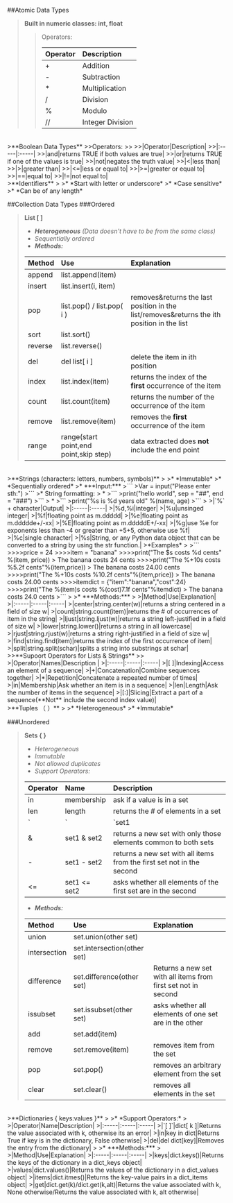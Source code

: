 ##Atomic Data Types
>**Built in numeric classes: int, float**
>
>>Operators:
>>
>>|Operator|Description|
>>|:-----|:-----|
>>|+|Addition|
>>|-|Subtraction|
>>|*|Multiplication|
>>|/|Division|
>>|%|Modulo|
>>|//|Integer Division|

<br/>
>**Boolean Data Types**
>>Operators:
>>
>>|Operator|Description|
>>|:-----|:-----|
>>|and|returns TRUE if both values are true|
>>|or|returns TRUE if one of the values is true|
>>|not|negates the truth value|
>>|<|less than|
>>|>|greater than|
>>|<=|less or equal to|
>>|>=|greater or equal to|
>>|==|equal to|
>>|!=|not equal to|

<br/>
>**Identifiers**
>
>* *Start with letter or underscore*
>* *Case sensitive*
>* *Can be of any length* 

##Collection Data Types
###Ordered
>**List [ ]**
>
>* ***Heterogeneous*** *(Data doesn't have to be from the same class)*
>* *Sequentially ordered* 
>* ***Methods:***
>
>|Method|Use|Explanation|
>|:-----|:-----|:-----|
>|append|list.append(item)|
>|insert|list.insert(i, item)|
>|pop|list.pop() / list.pop( i )|removes&returns the last position in the list/removes&returns the ith position in the list|
>|sort|list.sort()|
>|reverse|list.reverse()|
>|del|del list[ i ]|delete the item in ith position|
>|index|list.index(item)|returns the index of the **first** occurrence of the item|
>|count|list.count(item)|returns the number of the occurrence of the item|
>|remove|list.remove(item)|removes the **first** occurrence of the item|
>|range|range(start point,end point,skip step)|data extracted does **not** include the end point|

<br/>
>**Strings (characters: letters, numbers, symbols)**
>
>* *Immutable*
>* *Sequentially ordered*
>* ***Input:*** 
>```
>Var = input("Please enter sth:")
>```
>* String formatting:
>	* 
>```
>print("hello world", sep = "##", end = "###")
>```
>	* 
>```
>print("%s is %d years old" %(name, age)
>```
>	
>|`%` + character|Output|
>|:-----|:-----|
>|%d,%i|integer|
>|%u|unsinged integer|
>|%f|floating point as m.ddddd|
>|%e|floating point as m.ddddde+/-xx|
>|%E|floating point as m.dddddE+/-xx|
>|%g|use %e for exponents less than -4 or greater than +5+5, otherwise use %f|
>|%c|single character|
>|%s|String, or any Python data object that can be converted to a string by using the str function.|
>*Examples*
>
>```
>>>>price = 24
>>>>item = "banana"
>>>>print("The $s costs %d cents" %(item, price))
>	The banana costs 24 cents
>>>>print("The %+10s costs %5.2f cents"%(item,price))
>	The     banana costs 24.00 cents
>>>>print("The %+10s costs %10.2f cents"%(item,price))
>	The     banana costs      24.00 cents
>>>>itemdict = {"item":"banana","cost":24}
>>>>print("The %(item)s costs %(cost)7.1f cents"%itemdict)
>	The banana costs    24.0 cents
>```
>  
>* ***Methods:*** 
>
>|Method|Use|Explanation|
>|:-----|:-----|:-----|
>|center|string.center(w)|returns a string centered in a field of size w|
>|count|string.count(item)|returns the # of occurrences of item in the string|
>|ljust|string.ljust(w)|returns a string left-justified in a field of size w|
>|lower|string.lower()|returns a string in all lowercase|
>|rjust|string.rjust(w)|returns a string right-justified in a field of size w|
>|find|string.find(item)|returns the index of the first occurrence of item|
>|split|string.split(schar)|splits a string into substrings at schar|

<br/>
>>**Supoort Operators for Lists & Strings**
>>
>|Operator|Names|Description |
>|:-----|:-----|:-----|
>|[ ]|Indexing|Access an element of a sequence|
>|+|Concatenation|Combine sequences together|
>|*|Repetition|Concatenate a repeated number of times|
>|in|Membership|Ask whether an item is in a sequence|
>|len|Length|Ask the number of items in the sequence|
>|[:]|Slicing|Extract a part of a sequence(**Not** include the second index value)|

<br/>
>**Tuples （ ）**
>
>* *Heterogeneous*
>* *Immutable*

###Unordered
>**Sets { }**
>
>* *Heterogeneous*
>* *Immutable*
>* *Not allowed duplicates*
>* *Support Operators:*
>
>|Operator|Name|Description|
>|:-----|:-----|:-----|
>|in|membership|ask if a value is in a set|
>|len|length|returns the # of elements in a set|
>|`|`|`set1 | set2`|returns a new set with all elements from both sets|
>|&|set1 & set2|returns a new set with only those elements common to both sets|
>|-|set1 - set2|returns a new set with all items from the first set not in the second|
>|<=|set1 <= set2|asks whether all elements of the first set are in the second|
>
>* ***Methods:*** 
>
>|Method|Use|Explanation|
>|:-----|:-----|:-----|
>|union|set.union(other set)|
>|intersection|set.intersection(other set)|
>|difference|set.difference(other set)|Returns a new set with all items from first set not in second|
>|issubset|set.issubset(other set)|asks whether all elements of one set are in the other|
>|add|set.add(item)| |
>|remove|set.remove(item)|removes item from the set|
>|pop|set.pop()|removes an arbitrary element from the set|
>|clear|set.clear()|removes all elements in the set|

<br/>
>**Dictionaries { keys:values }**
>
>* *Support Operators:*
>
>|Operator|Name|Description|
>|:-----|:-----|:-----|
>|`[ ]`|dict[ k ]|Returns the value associated with k, otherwise its an error|
>|in|key in dict|Returns True if key is in the dictionary, False otherwise|
>|del|del dict[key]|Removes the entry from the dictionary|
>
>* ***Methods:*** 
>
>|Method|Use|Explanation|
>|:-----|:-----|:-----|
>|keys|dict.keys()|Returns the keys of the dictionary in a dict_keys object|
>|values|dict.values()|Returns the values of the dictionary in a dict_values object|
>|items|dict.itmes()|Returns the key-value pairs in a dict_items object|
>|get|dict.get(k)/dict.get(k,alt)|Returns the value associated with k, None otherwise/Returns the value associated with k, alt otherwise|






